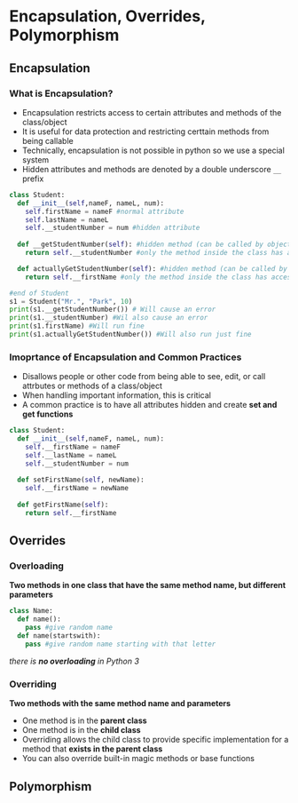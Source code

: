 # Encapsulation, Overrides, Polymorphism

## Encapsulation

### What is Encapsulation?
- Encapsulation restricts access to certain attributes and methods of the class/object
- It is useful for data protection and restricting certtain methods from being callable
- Technically, encapsulation is not possible in python so we use a special system
- Hidden attributes and methods are denoted by a double underscore `__` prefix

```python
class Student:
  def __init__(self,nameF, nameL, num):
    self.firstName = nameF #normal attribute
    self.lastName = nameL
    self.__studentNumber = num #hidden attribute
  
  def __getStudentNumber(self): #hidden method (can be called by object)
    return self.__studentNumber #only the method inside the class has access to the hidden attribute

  def actuallyGetStudentNumber(self): #hidden method (can be called by object)
    return self.__firstName #only the method inside the class has access to the hidden attribute

#end of Student
s1 = Student("Mr.", "Park", 10)
print(s1.__getStudentNumber()) # Will cause an error
print(s1.__studentNumber) #Wil also cause an error
print(s1.firstName) #Will run fine
print(s1.actuallyGetStudentNumber()) #Will also run just fine
```
### Imoprtance of Encapsulation and Common Practices
- Disallows people or other code from being able to see, edit, or call attrbutes or methods of a class/object
- When handling important information, this is critical
- A common practice is to have all attributes hidden and create **set and get functions**

```python
class Student:
  def __init__(self,nameF, nameL, num):
    self.__firstName = nameF
    self.__lastName = nameL
    self.__studentNumber = num
  
  def setFirstName(self, newName):
    self.__firstName = newName
    
  def getFirstName(self):
    return self.__firstName
```

## Overrides
### Overloading
**Two methods in one class that have the same method name, but different parameters**
```python
class Name:
  def name():
    pass #give random name
  def name(startswith):
    pass #give random name starting with that letter
```
_there is **no overloading** in Python 3_

### Overriding
**Two methods with the same method name and parameters**
- One method is in the **parent class**
- One method is in the **child class**
- Overriding allows the child class to provide specific implementation for a method that **exists in the parent class**
- You can also override built-in magic methods or base functions

## Polymorphism

